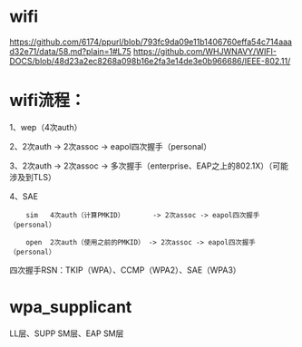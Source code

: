# wifi


https://github.com/6174/ppurl/blob/793fc9da09e11b1406760effa54c714aaad32e71/data/58.md?plain=1#L75
https://github.com/WHJWNAVY/WIFI-DOCS/blob/48d23a2ec8268a098b16e2fa3e14de3e0b966686/IEEE-802.11/



# wifi流程：

1、wep（4次auth）

2、2次auth -> 2次assoc -> eapol四次握手（personal）

3、2次auth -> 2次assoc -> 多次握手（enterprise、EAP之上的802.1X）（可能涉及到TLS）

4、SAE

        sim   4次auth（计算PMKID）       -> 2次assoc -> eapol四次握手（personal）
  
        open  2次auth（使用之前的PMKID） -> 2次assoc -> eapol四次握手（personal）


四次握手RSN：TKIP（WPA）、CCMP（WPA2）、SAE（WPA3）
  


# wpa_supplicant  
LL层、SUPP SM层、EAP SM层
